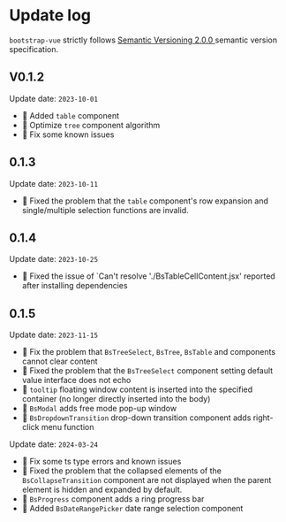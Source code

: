 # Update log
`bootstrap-vue` strictly follows [Semantic Versioning 2.0.0 ](https://semver.org/lang/zh-CN/) semantic version specification.

## V0.1.2
Update date: `2023-10-01`
+ 🌟 Added `table` component
+ 🌟 Optimize `tree` component algorithm
+ 🐞 Fix some known issues

## 0.1.3
Update date: `2023-10-11`
+ 🐞 Fixed the problem that the `table` component's row expansion and single/multiple selection functions are invalid.

## 0.1.4
Update date: `2023-10-25`
+ 🐞 Fixed the issue of `Can't resolve './BsTableCellContent.jsx' reported after installing dependencies

## 0.1.5
Update date: `2023-11-15`
+ 🐞 Fix the problem that `BsTreeSelect`, `BsTree`, `BsTable` and components cannot clear content
+ 🐞 Fixed the problem that the `BsTreeSelect` component setting default value interface does not echo
+ 🌟 `tooltip` floating window content is inserted into the specified container (no longer directly inserted into the body)
+ 🌟 `BsModal` adds free mode pop-up window
+ 🌟 `BsDropdownTransition` drop-down transition component adds right-click menu function

Update date: `2024-03-24`
+ 🐞 Fix some ts type errors and known issues
+ 🐞 Fixed the problem that the collapsed elements of the `BsCollapseTransition` component are not displayed when the parent element is hidden and expanded by default.
+ 🌟 `BsProgress` component adds a ring progress bar
+ 🌟 Added `BsDateRangePicker` date range selection component
